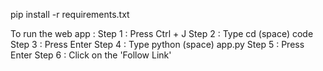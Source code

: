 pip install -r requirements.txt

To run the web app :
Step 1 : Press Ctrl + J
Step 2 : Type cd (space) code
Step 3 : Press Enter
Step 4 : Type python (space) app.py
Step 5 : Press Enter
Step 6 : Click on the 'Follow Link'


